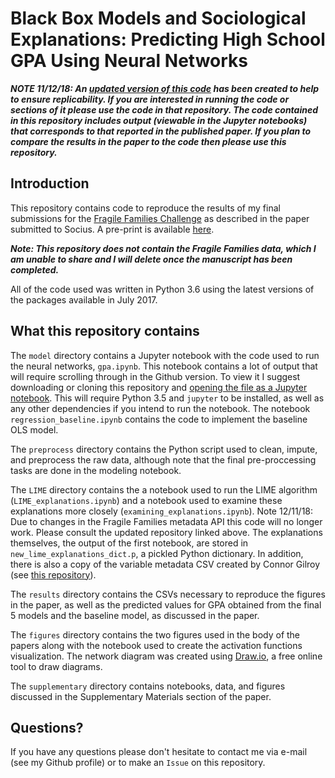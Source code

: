 # Black Box Models and Sociological Explanations: Predicting High School GPA Using Neural Networks

***NOTE 11/12/18: An [updated version of this code](https://github.com/t-davidson/ffc-socius) has been created to help to ensure replicability. If you are interested in running the code or sections of it please use the code in that repository. The code contained in this repository includes output (viewable in the Jupyter notebooks) that corresponds to that reported in the published paper. If you plan to compare the results in the paper to the code then please use this repository.***

## Introduction

This repository contains code to reproduce the results of my final submissions for the [Fragile Families Challenge](http://www.fragilefamilieschallenge.org) as described in the paper submitted to Socius. A pre-print is available [here](https://osf.io/preprints/socarxiv/7nsrf/).

***Note: This repository does not contain the Fragile Families data, which I am unable to share and I will delete once the manuscript has been completed.***

All of the code used was written in Python 3.6 using the latest versions of the packages available in July 2017.

## What this repository contains

The `model` directory contains a Jupyter notebook with the code used to run the neural networks, `gpa.ipynb`. This notebook contains a lot of output that will require scrolling through in the Github version. To view it I suggest downloading or cloning this repository and [opening the file as a Jupyter notebook](http://jupyter-notebook-beginner-guide.readthedocs.io/en/latest/execute.html). This will require Python 3.5 and `jupyter` to be installed, as well as any other dependencies if you intend to run the notebook. The notebook `regression_baseline.ipynb` contains the code to implement the baseline OLS model.

The `preprocess` directory contains the Python script used to clean, impute, and preprocess the raw data, although note that the final pre-proccessing tasks are done in the modeling notebook.

The `LIME` directory contains the a notebook used to run the LIME algorithm (`LIME_explanations.ipynb`) and a notebook used to examine these explanations more closely (`examining_explanations.ipynb`). Note 12/11/18: Due to changes in the Fragile Families metadata API this code will no longer work. Please consult the updated repository linked above. The explanations themselves, the output of the first notebook, are stored in `new_lime_explanations_dict.p`, a pickled Python dictionary. In addition, there is also a copy of the variable metadata CSV created by Connor Gilroy (see [this repository](https://github.com/fragilefamilieschallenge/variables-metadata)).

The `results` directory contains the CSVs necessary to reproduce the figures in the paper, as well as the predicted values for GPA obtained from the final 5 models and the baseline model, as discussed in the paper.

The `figures` directory contains the two figures used in the body of the papers along with the notebook used to create the activation functions visualization. The network diagram was created using [Draw.io](https://www.draw.io/), a free online tool to draw diagrams.

The `supplementary` directory contains notebooks, data, and figures discussed in the Supplementary Materials section of the paper.

## Questions?

If you have any questions please don't hesitate to contact me via e-mail (see my Github profile)  or to make an `Issue` on this repository.
